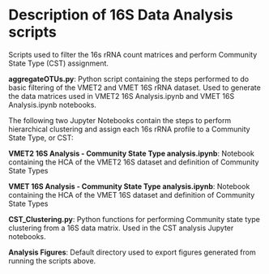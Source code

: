 # Description of 16S Data Analysis scripts

Scripts used to filter the 16s rRNA count matrices and perform Community State Type (CST) assignment.

**aggregateOTUs.py**: Python script containing the steps performed to do basic filtering of the VMET2 and VMET 16S rRNA dataset. 
Used to generate the data matrices used in VMET2 16S Analysis.ipynb and VMET 16S Analysis.ipynb notebooks.

The following two Jupyter Notebooks contain the steps to perform hierarchical clustering and assign each 16s rRNA profile to a Community 
State Type, or CST:

**VMET2 16S Analysis - Community State Type analysis.ipynb**: Notebook containing the HCA of the VMET2 16S dataset and definition of Community State Types

**VMET 16S Analysis - Community State Type analysis.ipynb**: Notebook containing the HCA of the VMET 16S dataset and definition of Community State Types

**CST_Clustering.py**: Python functions for performing Community state type clustering from a 16S data matrix. 
Used in the CST analysis Jupyter notebooks.

**Analysis Figures**: Default directory used to export figures generated from running the scripts above.

